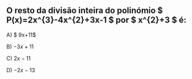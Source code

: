 ## O resto da divisão inteira do polinómio $ P(x)=2x^{3}-4x^{2}+3x-1 $ por $ x^{2}+3 $ é: 

A) $ 9x+11$

B) $-3x+11$

C) $2x-11$

D) $-2x-13$

